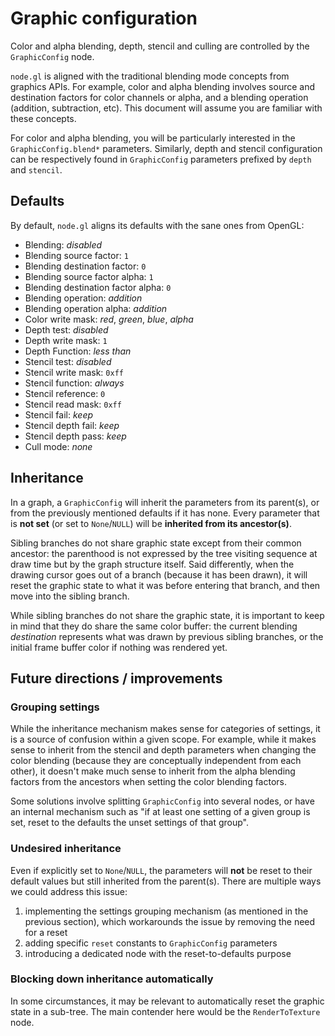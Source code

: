 # Graphic configuration

Color and alpha blending, depth, stencil and culling are controlled by the
`GraphicConfig` node.

`node.gl` is aligned with the traditional blending mode concepts from graphics
APIs. For example, color and alpha blending involves source and destination
factors for color channels or alpha, and a blending operation (addition,
subtraction, etc). This document will assume you are familiar with these
concepts.

For color and alpha blending, you will be particularly interested in the
`GraphicConfig.blend*` parameters. Similarly, depth and stencil configuration
can be respectively found in `GraphicConfig` parameters prefixed by `depth` and
`stencil`.


## Defaults

By default, `node.gl` aligns its defaults with the sane ones from OpenGL:

- Blending: *disabled*
- Blending source factor: `1`
- Blending destination factor: `0`
- Blending source factor alpha: `1`
- Blending destination factor alpha: `0`
- Blending operation: *addition*
- Blending operation alpha: *addition*
- Color write mask: *red*, *green*, *blue*, *alpha*
- Depth test: *disabled*
- Depth write mask: `1`
- Depth Function: *less than*
- Stencil test: *disabled*
- Stencil write mask: `0xff`
- Stencil function: *always*
- Stencil reference: `0`
- Stencil read mask: `0xff`
- Stencil fail: *keep*
- Stencil depth fail: *keep*
- Stencil depth pass: *keep*
- Cull mode: *none*


## Inheritance

In a graph, a `GraphicConfig` will inherit the parameters from its parent(s),
or from the previously mentioned defaults if it has none. Every parameter that
is **not set** (or set to `None`/`NULL`) will be **inherited from its
ancestor(s)**.

Sibling branches do not share graphic state except from their common ancestor:
the parenthood is not expressed by the tree visiting sequence at draw time but
by the graph structure itself. Said differently, when the drawing cursor goes
out of a branch (because it has been drawn), it will reset the graphic state to
what it was before entering that branch, and then move into the sibling branch.

While sibling branches do not share the graphic state, it is important to keep
in mind that they do share the same color buffer: the current blending
*destination* represents what was drawn by previous sibling branches, or the
initial frame buffer color if nothing was rendered yet.


## Future directions / improvements

### Grouping settings

While the inheritance mechanism makes sense for categories of settings, it is a
source of confusion within a given scope. For example, while it makes sense to
inherit from the stencil and depth parameters when changing the color blending
(because they are conceptually independent from each other), it doesn't make
much sense to inherit from the alpha blending factors from the ancestors when
setting the color blending factors.

Some solutions involve splitting `GraphicConfig` into several nodes, or have an
internal mechanism such as "if at least one setting of a given group is set,
reset to the defaults the unset settings of that group".


### Undesired inheritance

Even if explicitly set to `None`/`NULL`, the parameters will **not** be reset
to their default values but still inherited from the parent(s). There are
multiple ways we could address this issue:

1. implementing the settings grouping mechanism (as mentioned in the previous
   section), which workarounds the issue by removing the need for a reset
2. adding specific `reset` constants to `GraphicConfig` parameters
3. introducing a dedicated node with the reset-to-defaults purpose

### Blocking down inheritance automatically

In some circumstances, it may be relevant to automatically reset the graphic
state in a sub-tree. The main contender here would be the `RenderToTexture`
node.
